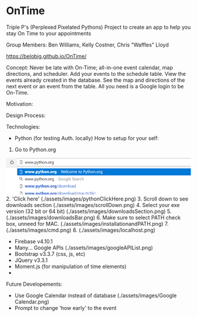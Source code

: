 # OnTime
Triple P's (Perplexed Pixelated Pythons) Project to create an app to help you stay On Time to your appointments

Group Members: Ben Williams, Kelly Costner, Chris "Waffles" Lloyd

https://belobig.github.io/OnTime/


Concept: Never be late with On-Time; all-in-one event calendar, map directions, and scheduler. Add your events to the schedule table. View the events already created in the database. See the map and directions of the next event or an event from the table. All you need is a Google login to be On-Time.

Motivation:

Design Process:

Technologies:
- Python (for testing Auth. locally)
How to setup for your self:
1. Go to Python.org
<img src='assets/images/GoToPython.org.png'>
2. 'Click here' 
(./assets/images/pythonClickHere.png)
3. Scroll down to see downloads section
(./assets/images/scrollDown.png)
4. Select your exe version (32 bit or 64 bit)
(./assets/images/downloadsSection.png)
5. (./assets/images/downloadsBar.png)
6. Make sure to select PATH check box, unneed for MAC.
(./assets/images/installationandPATH.png)
7. (./assets/images/cmd.png)
8. (./assets/images/localhost.png)

- Firebase v4.10.1
- Many... Google APIs 
(./assets/images/googleAPIList.png)
- Bootstrap v3.3.7 (css, js, etc)
- JQuery v3.3.1
- Moment.js (for manipulation of time elements)
- 

Future Developements:
- Use Google Calendar instead of database
(./assets/images/Google Calendar.png)
- Prompt to change 'how early' to the event
